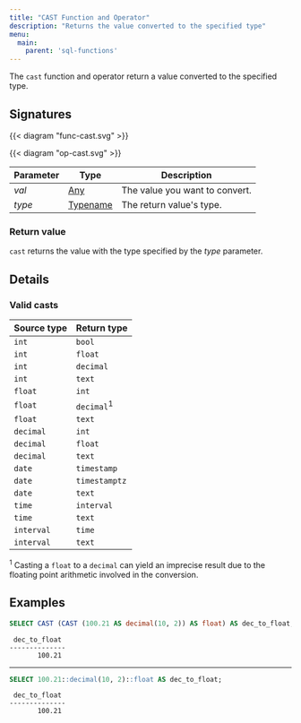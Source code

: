 ```yaml
---
title: "CAST Function and Operator"
description: "Returns the value converted to the specified type"
menu:
  main:
    parent: 'sql-functions'
---
```


The `cast` function and operator return a value converted to the specified type.

## Signatures

{{< diagram "func-cast.svg" >}}

{{< diagram "op-cast.svg" >}}

Parameter | Type | Description
----------|------|------------
_val_ | [Any](../../types) | The value you want to convert.
_type_ | [Typename](../../types) | The return value's type.

### Return value

`cast` returns the value with the type specified by the _type_ parameter.

## Details

### Valid casts

Source type | Return type
------------|------------
`int` | `bool`
`int` | `float`
`int` | `decimal`
`int` | `text`
`float`| `int`
`float`| `decimal`<sup>1</sup>
`float`| `text`
`decimal` | `int`
`decimal` | `float`
`decimal` | `text`
`date` | `timestamp`
`date` | `timestamptz`
`date` | `text`
`time` | `interval`
`time` | `text`
`interval` | `time`
`interval` | `text`

<sup>1</sup> Casting a `float` to a `decimal` can yield an imprecise result due to the floating point arithmetic involved in the conversion.

## Examples

```sql
SELECT CAST (CAST (100.21 AS decimal(10, 2)) AS float) AS dec_to_float;
```
```nofmt
 dec_to_float
--------------
       100.21
```
<hr/>

```sql
SELECT 100.21::decimal(10, 2)::float AS dec_to_float;
```
```nofmt
 dec_to_float
--------------
       100.21
```
